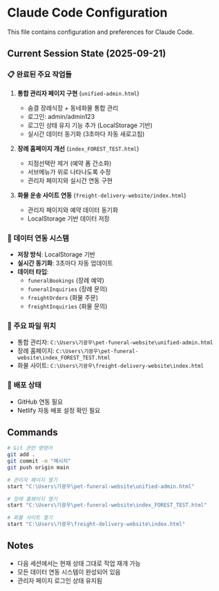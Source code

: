 # Claude Code Configuration

This file contains configuration and preferences for Claude Code.

## Current Session State (2025-09-21)

### 📋 **완료된 주요 작업들**

1. **통합 관리자 페이지 구현** (`unified-admin.html`)
   - 숨결 장례식장 + 동네화물 통합 관리
   - 로그인: admin/admin123
   - 로그인 상태 유지 기능 추가 (LocalStorage 기반)
   - 실시간 데이터 동기화 (3초마다 자동 새로고침)

2. **장례 홈페이지 개선** (`index_FOREST_TEST.html`)
   - 지점선택란 제거 (예약 폼 간소화)
   - 서브메뉴가 위로 나타나도록 수정
   - 관리자 페이지와 실시간 연동 구현

3. **화물 운송 사이트 연동** (`freight-delivery-website/index.html`)
   - 관리자 페이지와 예약 데이터 동기화
   - LocalStorage 기반 데이터 저장

### 🔗 **데이터 연동 시스템**
- **저장 방식**: LocalStorage 기반
- **실시간 동기화**: 3초마다 자동 업데이트
- **데이터 타입**:
  - `funeralBookings` (장례 예약)
  - `funeralInquiries` (장례 문의)
  - `freightOrders` (화물 주문)
  - `freightInquiries` (화물 문의)

### 📁 **주요 파일 위치**
- 통합 관리자: `C:\Users\기광우\pet-funeral-website\unified-admin.html`
- 장례 홈페이지: `C:\Users\기광우\pet-funeral-website\index_FOREST_TEST.html`
- 화물 사이트: `C:\Users\기광우\freight-delivery-website\index.html`

### 🚀 **배포 상태**
- GitHub 연동 필요
- Netlify 자동 배포 설정 확인 필요

## Commands

```bash
# Git 관련 명령어
git add .
git commit -m "메시지"
git push origin main

# 관리자 페이지 열기
start "C:\Users\기광우\pet-funeral-website\unified-admin.html"

# 장례 홈페이지 열기
start "C:\Users\기광우\pet-funeral-website\index_FOREST_TEST.html"

# 화물 사이트 열기
start "C:\Users\기광우\freight-delivery-website\index.html"
```

## Notes

- 다음 세션에서는 현재 상태 그대로 작업 재개 가능
- 모든 데이터 연동 시스템이 완성되어 있음
- 관리자 페이지 로그인 상태 유지됨